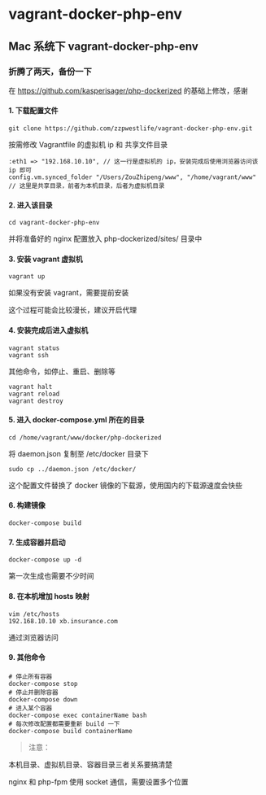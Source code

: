 # vagrant-docker-php-env
## Mac 系统下 vagrant-docker-php-env


### 折腾了两天，备份一下

在 https://github.com/kasperisager/php-dockerized 的基础上修改，感谢

#### 1. 下载配置文件 

```
git clone https://github.com/zzpwestlife/vagrant-docker-php-env.git
``` 

按需修改 Vagrantfile 的虚拟机 ip 和 共享文件目录

```
:eth1 => "192.168.10.10", // 这一行是虚拟机的 ip，安装完成后使用浏览器访问该 ip 即可
config.vm.synced_folder "/Users/ZouZhipeng/www", "/home/vagrant/www" // 这里是共享目录，前者为本机目录，后者为虚拟机目录
```

#### 2. 进入该目录

```
cd vagrant-docker-php-env
```

并将准备好的 nginx 配置放入 php-dockerized/sites/ 目录中

#### 3. 安装 vagrant 虚拟机

```
vagrant up
```

如果没有安装 vagrant，需要提前安装

这个过程可能会比较漫长，建议开启代理

#### 4. 安装完成后进入虚拟机

```
vagrant status
vagrant ssh
```

其他命令，如停止、重启、删除等
```
vagrant halt
vagrant reload
vagrant destroy
```


#### 5. 进入 docker-compose.yml 所在的目录

```
cd /home/vagrant/www/docker/php-dockerized
```


将 daemon.json 复制至 /etc/docker 目录下

```
sudo cp ../daemon.json /etc/docker/
```

这个配置文件替换了 docker 镜像的下载源，使用国内的下载源速度会快些

#### 6. 构建镜像

```
docker-compose build
```

#### 7. 生成容器并启动

```
docker-compose up -d
```

第一次生成也需要不少时间

#### 8. 在本机增加 hosts 映射

```
vim /etc/hosts
192.168.10.10 xb.insurance.com
```
通过浏览器访问

#### 9. 其他命令

```
# 停止所有容器
docker-compose stop
# 停止并删除容器
docker-compose down
# 进入某个容器
docker-compose exec containerName bash
# 每次修改配置都需要重新 build 一下
docker-compose build containerName
```

> 注意：

本机目录、虚拟机目录、容器目录三者关系要搞清楚

nginx 和 php-fpm 使用 socket 通信，需要设置多个位置

